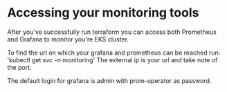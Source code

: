 # Accessing your monitoring tools
After you've successfully run terraform you can access both Prometheus and Grafana to monitor you're EKS cluster.

To find the url on which your grafana and prometheus can be reached run: 'kubectl get svc -n monitoring'
The external ip is your url and take note of the port.

The default login for grafana is admin with prom-operator as password.